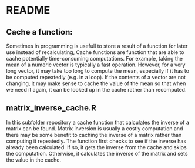 README
================

## Cache a function:

Sometimes in programming is usefull to store a result of a function for
later use instead of recalculating, Cache functions are function that
are able to cache potentially time-consuming computations. For example,
taking the mean of a numeric vector is typically a fast operation.
However, for a very long vector, it may take too long to compute the
mean, especially if it has to be computed repeatedly (e.g. in a loop).
If the contents of a vector are not changing, it may make sense to cache
the value of the mean so that when we need it again, it can be looked up
in the cache rather than recomputed.

## matrix\_inverse\_cache.R

In this subfolder repository a cache function that calculates the
inverse of a matrix can be found. Matrix inversion is usually a costly
computation and there may be some benefit to caching the inverse of a
matrix rather than computing it repeatedly. The function first checks to
see if the inverse has already been calculated. If so, it gets the
inverse from the cache and skips the computation. Otherwise, it
calculates the inverse of the matrix and sets the value in the cache.

